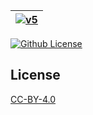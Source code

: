 | [![v5](https://setetres.s3.amazonaws.com/setetres.st/img/share-v5.png?v=2&raw=true)](http://v5.setetres.st) |
| ----------------------------------------------------------------------------------------------------------- |

[![Github License](https://img.shields.io/github/license/setetres/v5.svg)](https://github.com/setetres/v5/blob/master/LICENSE)

License
-------

[CC-BY-4.0]

[http://v5.setetres.st]: http://v5.setetres.st
[CC-BY-4.0]: http://creativecommons.org/licenses/by/4.0
